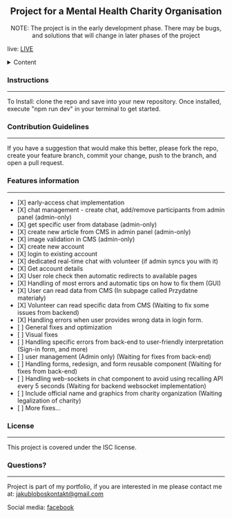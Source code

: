 
  <h2 align="center">Project for a Mental Health Charity Organisation</h2>
  <p align="center">NOTE: The project is in the early development phase. There may be bugs, and solutions that will change in later phases of the project</p>
  <p>live: <a href="https://mentalhealthcharity-front-production.up.railway.app/" target="_blank" rel="noopener">LIVE</a>
  
  <details>
    <summary>Content</summary>
    <ol>
      <li>
        <a href="#instructions">Installation Instructions</a>
      </li>
      <li><a href="#usage">Usage Information</a></li>
      <li><a href="#contributing">Contribution Guidelines</a></li>
      <li><a href="#features">Features list</a></li>
      <li><a href="#questions">Questions, and contact</a></li>
    </ol>
  </details>
  
  <h3 id="instructions">Instructions</h3>
  <hr>
  <p>To Install: clone the repo and save into your new repository. Once installed, execute "npm run dev" in your terminal to get started.</p>
  
  <h3 id="contributing">Contribution Guidelines</h3>
  <hr>
  <p>If you have a suggestion that would make this better, please fork the repo, create your feature branch, commit your change, push to the branch, and open a pull request.</p>
  
  <h3 id="features">Features information</h3>
  <hr>
  <ul>
    <li>[X] early-access chat implementation</li>
    <li>[X] chat management - create chat, add/remove participants from admin panel (admin-only)</li>
    <li>[X] get specific user from database (admin-only)</li>
    <li>[X] create new article from CMS in admin panel (admin-only)</li>
    <li>[X] image validation in CMS (admin-only)</li>
    <li>[X] create new account</li>
    <li>[X] login to existing account</li>
    <li>[X] dedicated real-time chat with volunteer (if admin syncs you with it)</li>
    <li>[X] Get account details</li>
    <li>[X] User role check then automatic redirects to available pages</li>
    <li>[X] Handling of most errors and automatic tips on how to fix them (GUI)</li>
    <li>[X] User can read data from CMS (In subpage called Przydatne materiały)</li>
    <li>[X] Volunteer can read specific data from CMS (Waiting to fix some issues from backend)</li>
    <li>[X] Handling errors when user provides wrong data in login form.</li>
    <li>[ ] General fixes and optimization</li>
    <li>[ ] Visual fixes</li>
    <li>[ ] Handling specific errors from back-end to user-friendly interpretation (Sign-in form, and more)</li>
    <li>[ ] user management (Admin only) (Waiting for fixes from back-end)</li>
    <li>[ ] Handling forms, redesign, and form reusable component (Waiting for fixes from back-end)</li>
    <li>[ ] Handling web-sockets in chat component to avoid using recalling API every 5 seconds (Waiting for backend websocket implementation)</li>
    <li>[ ] Include official name and graphics from charity organization (Waiting legalization of charity)</li>
    <li>[ ] More fixes...</li>
</ul>
  
  <h3 id="license">License</h3>
  <hr>
  <p>This project is covered under the ISC license.</p>

  
  <h3 id="questions">Questions?</h3>
  <hr>
  <p>Project is part of my portfolio, if you are interested in me please contact me at: <a href="mailto:jakubloboskontakt@gmail.com">jakubloboskontakt@gmail.com</a></p>
  <p>Social media: <a href="https://www.facebook.com/profile.php?id=100014322582448" target="_blank" rel="noopener">facebook</a></p>
